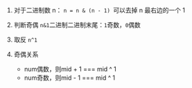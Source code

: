 1. 对于二进制数 n：
   `n = n & (n - 1) `可以去掉 n 最右边的一个 1

2. 判断奇偶
   `n&1`二进制二进制末尾：`1`奇数，`0`偶数

3. 取反
   `n^1`

4. 奇偶关系
   - num偶数，则mid + 1 === mid ^ 1
   - num奇数，则mid - 1 === mid ^ 1